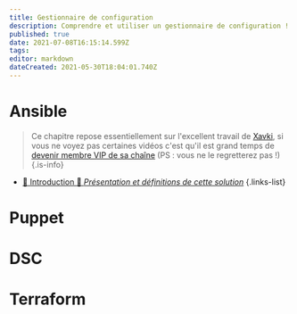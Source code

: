 ```yaml
---
title: Gestionnaire de configuration
description: Comprendre et utiliser un gestionnaire de configuration !
published: true
date: 2021-07-08T16:15:14.599Z
tags: 
editor: markdown
dateCreated: 2021-05-30T18:04:01.740Z
---
```


# Ansible
> Ce chapitre repose essentiellement sur l'excellent travail de [Xavki](https://www.youtube.com/channel/UCs_AZuYXi6NA9tkdbhjItHQ), si vous ne voyez pas certaines vidéos c'est qu'il est grand temps de [devenir membre VIP de sa chaîne](https://www.youtube.com/channel/UCs_AZuYXi6NA9tkdbhjItHQ/join) (PS : vous ne le regretterez pas !)
{.is-info}

- [📱 Introduction 🚧 *Présentation et définitions de cette solution*](/Configuration/Ansible/Introduction)
{.links-list}

# Puppet

# DSC

# Terraform